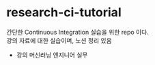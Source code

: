 # research-ci-tutorial

간단한 Continuous Integration 실습을 위한 repo 이다.  
강의 자료에 대한 실습이며, 노션 정리 있음

- 강의 머신러닝 엔지니어 실무
